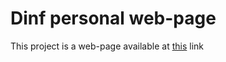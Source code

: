 <meta charset="UTF-8">
<h1>Dinf personal web-page</h1>
<p>This project is a web-page available at <a href="https://www.inf.ufpr.br/godp21">this</a> link</p>